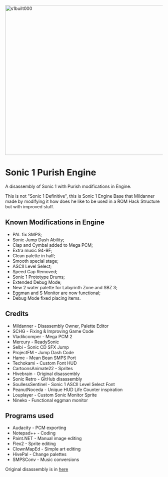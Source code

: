 <img width="640" height="480" alt="s1built000" src="https://github.com/user-attachments/assets/1bef8e51-2805-4982-8887-b92dbdc0a5ce" />

# Sonic 1 Purish Engine
A disassembly of Sonic 1 with Purish modifications in Engine.

This is not "Sonic 1 Definitive", this is Sonic 1 Engine Base that Mildanner made by modifying it how does he like to be used in a ROM Hack Structure but with improved stuff.
## Known Modifications in Engine
* PAL fix SMPS;
* Sonic Jump Dash Ability;
* Clap and Cymbal added to Mega PCM;
* Extra music 94-9F;
* Clean palette in half;
* Smooth special stage;
* ASCII Level Select;
* Speed Cap Removed;
* Sonic 1 Prototype Drums;
* Extended Debug Mode;
* New 2 water palette for Labyrinth Zone and SBZ 3;
* Eggman and S Monitor are now functional;
* Debug Mode fixed placing items.
## Credits
* Mildanner - Disassembly Owner, Palette Editor
* SCHG - Fixing & Improving Game Code
* Vladikcomper - Mega PCM 2
* Mercury - ReadySonic
* Selbi - Sonic CD SFX Jump
* ProjectFM - Jump Dash Code
* Hame - Mean Bean SMPS Port
* Techokami - Custom Font HUD
* CartoonsAnimate22 - Sprites
* Hivebrain - Original disassembly
* Sonic Retro - GitHub disassembly
* SoullessSentinel - Sonic 1 ASCII Level Select Font
* PeanutNoceda - Unique HUD Life Counter inspiration
* Louplayer - Custom Sonic Monitor Sprite
* Nineko - Functional eggman monitor
## Programs used
* Audacity - PCM exporting
* Notepad++ - Coding
* Paint.NET - Manual image editing
* Flex2 - Sprite editing
* ClownMapEd - Simple art editing
* HivePal - Change palettes
* SMPSConv - Music conversions

Original disassembly is in [here](https://github.com/sonicretro/s1disasm)
